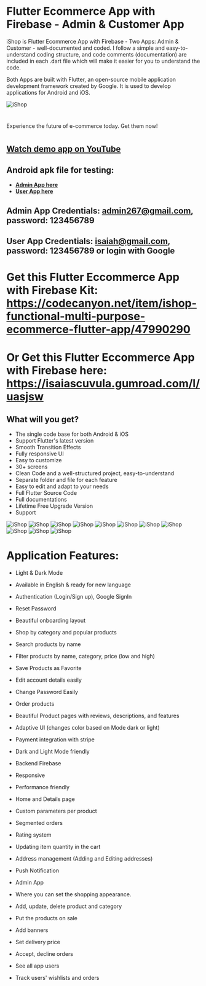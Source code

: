 # Flutter Ecommerce App with Firebase - Admin & Customer App  

iShop is Flutter Ecommerce App with Firebase - Two Apps: Admin & Customer -  well-documented and coded. I follow a simple and easy-to-understand coding structure, and code comments (documentation) are included in each .dart file which will make it easier for you to understand the code.

Both Apps are built with Flutter, an open-source mobile application development framework created by Google. It is used to develop applications for Android and iOS.

 <img alt="iShop" src="https://github.com/IsaiasCuvula/Flutter-Developer-Portfolio/assets/68303716/afe38650-a8ea-4280-ae57-d91bdad373b1" />
 
#
Experience the future of e-commerce today. Get them now!
# 
## [**Watch demo app on YouTube**](https://www.youtube.com/watch?v=da8hPYxt5n8)

## Android apk file for testing:
- [**Admin App here**](https://drive.google.com/file/d/181sMah9ZnvPksUrP077dSgVWrJAX8lC2/view?usp=sharing)
- [**User App here**](https://drive.google.com/file/d/1YSP7IDshWliYFcj1Oqm6MXqhLZshe4Rv/view?usp=sharing)

## Admin App Credentials: admin267@gmail.com, password: 123456789
## User App Credentials: isaiah@gmail.com, password: 123456789 or login with Google

# Get this Flutter Eccommerce App with Firebase Kit: https://codecanyon.net/item/ishop-functional-multi-purpose-ecommerce-flutter-app/47990290
# Or Get this Flutter Eccommerce App with Firebase here: https://isaiascuvula.gumroad.com/l/uasjsw

## What will you get?
- The single code base for both Android & iOS
- Support Flutter's latest version
- Smooth Transition Effects
- Fully responsive UI
- Easy to customize
- 30+ screens
- Clean Code and a well-structured project, easy-to-understand
- Separate folder and file for each feature
- Easy to edit and adapt to your needs
- Full Flutter Source Code
- Full documentations
- Lifetime Free Upgrade Version
- Support


<p align="left">

  <img alt="iShop" src="https://github.com/IsaiasCuvula/Flutter-Developer-Portfolio/assets/68303716/2a5ef9fe-f962-40c2-be58-4f27b0bd35f8" />
 
  <img alt="iShop" src="https://github.com/IsaiasCuvula/Flutter-Developer-Portfolio/assets/68303716/3b7d915d-4fc1-4428-bb6f-e6f5f7a6e1d2" />

  <img  alt="iShop" src="https://github.com/IsaiasCuvula/Flutter-Developer-Portfolio/assets/68303716/94c36d85-a099-4263-939b-bd21bafe28a7" />
   
  <img alt="iShop" src="https://github.com/IsaiasCuvula/Flutter-Developer-Portfolio/assets/68303716/004f04db-1d26-404d-8419-2904d02e3886" />
  <img  alt="iShop" src="https://github.com/IsaiasCuvula/Flutter-Developer-Portfolio/assets/68303716/8f945d54-6963-4260-a9cf-3d2067458df2" />
 
  <img  alt="iShop" src="https://github.com/IsaiasCuvula/Flutter-Developer-Portfolio/assets/68303716/73935ddc-52d8-4549-829d-ee1247c3bc64" />
  
  <img alt="iShop" src="https://github.com/IsaiasCuvula/Flutter-Developer-Portfolio/assets/68303716/9d886027-9834-4d83-b851-9581d2cd5187" />
  <img alt="iShop" src="https://github.com/IsaiasCuvula/Flutter-Developer-Portfolio/assets/68303716/2835bf21-cf24-476f-8987-b1962b02a71a" />
  <img alt="iShop" src="https://github.com/IsaiasCuvula/Flutter-Developer-Portfolio/assets/68303716/5764a682-0121-4166-9246-fe61a9e570fc" />
  <img alt="iShop" src="https://github.com/IsaiasCuvula/Flutter-Developer-Portfolio/assets/68303716/3a3d8f2f-e7c9-4452-9275-c5c6c26ef49d" />
  <img alt="iShop" src="https://github.com/IsaiasCuvula/Flutter-Developer-Portfolio/assets/68303716/664a4d75-ae3a-405b-8c46-429b075aa223" />
            
            
</p>

# Application Features:

- Light & Dark Mode
- Available in English & ready for new language 
- Authentication (Login/Sign up), Google SignIn
- Reset Password 
- Beautiful onboarding layout 
- Shop by category and popular products
- Search products by name
- Filter products by name, category, price (low and high)
- Save Products as Favorite 
- Edit account details easily
- Change Password Easily
- Order products
- Beautiful Product pages with reviews, descriptions, and features
- Adaptive UI (changes color based on Mode dark or light)
- Payment integration with stripe
- Dark and Light Mode friendly
- Backend Firebase
- Responsive
- Performance friendly
- Home and Details page
- Custom parameters per product
- Segmented orders
- Rating system
- Updating item quantity in the cart
- Address management (Adding and Editing addresses)
- Push Notification

- Admin App
- Where you can set the shopping appearance.
- Add, update, delete product and category
- Put the products on sale
- Add banners
- Set delivery price
- Accept, decline orders
- See all app users
- Track users' wishlists and orders
# 
